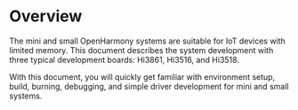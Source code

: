 # Overview<a name="EN-US_TOPIC_0000001105598722"></a>

The mini and small OpenHarmony systems are suitable for IoT devices with limited memory. This document describes the system development with three typical development boards: Hi3861, Hi3516, and Hi3518.

With this document, you will quickly get familiar with environment setup, build, burning, debugging, and simple driver development for mini and small systems.

